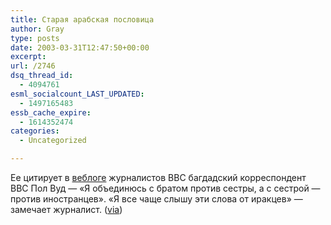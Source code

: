 ```yaml
---
title: Старая арабская пословица
author: Gray
type: posts
date: 2003-03-31T12:47:50+00:00
excerpt:
url: /2746
dsq_thread_id:
  - 4094761
esml_socialcount_LAST_UPDATED:
  - 1497165483
essb_cache_expire:
  - 1614352474
categories:
  - Uncategorized

---
```








Ее цитирует в <a href="http://news.bbc.co.uk/2/hi/in_depth/world/2003/reporters_log/default.stm" target="_blank">веблоге</a> журналистов BBC багдадский корреспондент BBC Пол Вуд &#8212; &#171;Я объединюсь с братом против сестры, а с сестрой &#8212; против иностранцев&#187;. &#171;Я все чаще слышу эти слова от иракцев&#187; &#8212; замечает журналист. (<a href="http://www.samizdata.net/blog/archives/003225.html" target="_blank">via</a>)